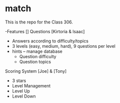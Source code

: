 # match
This is the repo for the Class 306.

-Features
[] Questions [Kirtoria & Isaac]  
- Answers according to difficulty/topics 
- 3 levels (easy, medium, hard), 9 questions per level 
- hints 
– manage database 
  - Question difficulty 
  - Question topics 


Scoring System [Joe] & [Tony] 
  - 3 stars 
  - Level Management 
  - Level Up 
  - Level Down 